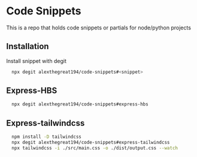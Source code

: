 
# Code Snippets

This is a repo that holds code snippets or partials for node/python projects


## Installation

Install snippet with degit

```bash
  npx degit alexthegreat194/code-snippets#<snippet>
```
    
## Express-HBS

```bash
  npx degit alexthegreat194/code-snippets#express-hbs
```

## Express-tailwindcss

```bash
  npm install -D tailwindcss
  npx degit alexthegreat194/code-snippets#express-tailwindcss
  npx tailwindcss -i ./src/main.css -o ./dist/output.css --watch
```
